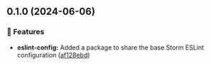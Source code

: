 ## 0.1.0 (2024-06-06)


### 🚀 Features

- **eslint-config:** Added a package to share the base Storm ESLint configuration ([af128ebd](https://github.com/storm-software/storm-ops/commit/af128ebd))